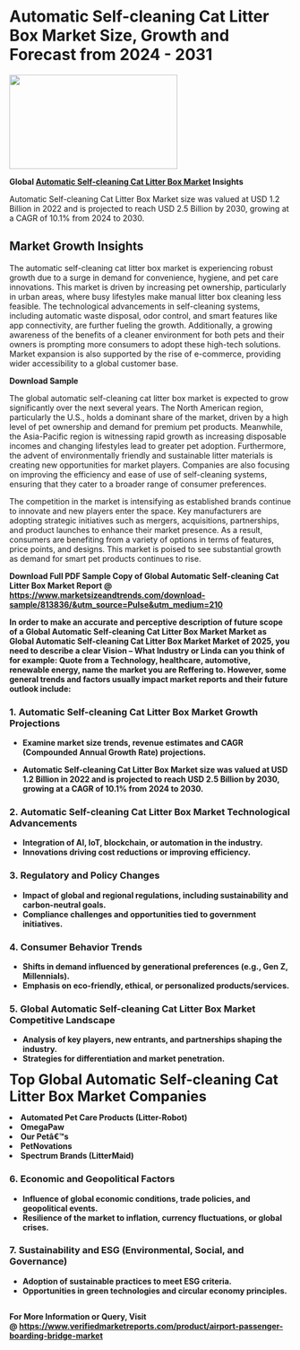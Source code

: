 <H1>Automatic Self-cleaning Cat Litter Box Market Size, Growth and Forecast from 2024 - 2031</H1><img class="aligncenter size-medium wp-image-584254" src="https://thirdeyenews.in/wp-content/uploads/2024/09/Global-Market-Research-300x168.jpeg" alt="" width="300" height="168" /><p><strong>Global&nbsp;<a href="https://www.marketsizeandtrends.com/download-sample/813836/&amp;utm_source=Pulse&amp;utm_medium=210">Automatic Self-cleaning Cat Litter Box Market</a> Insights</strong></p><p>Automatic Self-cleaning Cat Litter Box Market size was valued at USD 1.2 Billion in 2022 and is projected to reach USD 2.5 Billion by 2030, growing at a CAGR of 10.1% from 2024 to 2030.</p><p><h2>Market Growth Insights</h2> <p>The automatic self-cleaning cat litter box market is experiencing robust growth due to a surge in demand for convenience, hygiene, and pet care innovations. This market is driven by increasing pet ownership, particularly in urban areas, where busy lifestyles make manual litter box cleaning less feasible. The technological advancements in self-cleaning systems, including automatic waste disposal, odor control, and smart features like app connectivity, are further fueling the growth. Additionally, a growing awareness of the benefits of a cleaner environment for both pets and their owners is prompting more consumers to adopt these high-tech solutions. Market expansion is also supported by the rise of e-commerce, providing wider accessibility to a global customer base.</p> <p><strong>Download Sample</strong></p> <p>The global automatic self-cleaning cat litter box market is expected to grow significantly over the next several years. The North American region, particularly the U.S., holds a dominant share of the market, driven by a high level of pet ownership and demand for premium pet products. Meanwhile, the Asia-Pacific region is witnessing rapid growth as increasing disposable incomes and changing lifestyles lead to greater pet adoption. Furthermore, the advent of environmentally friendly and sustainable litter materials is creating new opportunities for market players. Companies are also focusing on improving the efficiency and ease of use of self-cleaning systems, ensuring that they cater to a broader range of consumer preferences.</p> <p>The competition in the market is intensifying as established brands continue to innovate and new players enter the space. Key manufacturers are adopting strategic initiatives such as mergers, acquisitions, partnerships, and product launches to enhance their market presence. As a result, consumers are benefiting from a variety of options in terms of features, price points, and designs. This market is poised to see substantial growth as demand for smart pet products continues to rise.</p> <p><strong></p><p><span class=""><strong>Download Full PDF Sample Copy of Global Automatic Self-cleaning Cat Litter Box Market Report</strong> @ <a href="https://www.marketsizeandtrends.com/download-sample/813836/&amp;utm_source=Pulse&amp;utm_medium=210" target="_blank">https://www.marketsizeandtrends.com/download-sample/813836/&amp;utm_source=Pulse&amp;utm_medium=210</a></span></p><p>In order to make an accurate and perceptive description of future scope of a Global&nbsp;Automatic Self-cleaning Cat Litter Box Market Market as Global&nbsp;Automatic Self-cleaning Cat Litter Box Market Market of 2025, you need to describe a clear Vision &ndash; What Industry or Linda can you think of for example: Quote from a Technology, healthcare, automotive, renewable energy, name the market you are Reffering to. However, some general trends and factors usually impact market reports and their future outlook include:</p><h3>1.&nbsp;<strong>Automatic Self-cleaning Cat Litter Box Market Growth Projections</strong></h3><ul><li>Examine market size trends, revenue estimates and CAGR (Compounded Annual Growth Rate) projections.</li><li><p>Automatic Self-cleaning Cat Litter Box Market size was valued at USD 1.2 Billion in 2022 and is projected to reach USD 2.5 Billion by 2030, growing at a CAGR of 10.1% from 2024 to 2030.</p></li></ul><h3>2.&nbsp;<strong>Automatic Self-cleaning Cat Litter Box Market Technological Advancements</strong></h3><ul><li>Integration of AI, IoT, blockchain, or automation in the industry.</li><li>Innovations driving cost reductions or improving efficiency.</li></ul><h3>3.&nbsp;<strong>Regulatory and Policy Changes</strong></h3><ul><li>Impact of global and regional regulations, including sustainability and carbon-neutral goals.</li><li>Compliance challenges and opportunities tied to government initiatives.</li></ul><h3>4.&nbsp;<strong>Consumer Behavior Trends</strong></h3><ul><li>Shifts in demand influenced by generational preferences (e.g., Gen Z, Millennials).</li><li>Emphasis on eco-friendly, ethical, or personalized products/services.</li></ul><h3>5.&nbsp;<strong>Global Automatic Self-cleaning Cat Litter Box Market Competitive Landscape</strong></h3><ul><li>Analysis of key players, new entrants, and partnerships shaping the industry.</li><li>Strategies for differentiation and market penetration.</li></ul><p data-pm-slice="1 1 []"><span style="color: inherit; font-family: inherit; font-size: 25px;">Top Global Automatic Self-cleaning Cat Litter Box Market Companies</span></p><div class="" data-test-id=""><p><li>Automated Pet Care Products (Litter-Robot)</li><li> OmegaPaw</li><li> Our Petâ€™s</li><li> PetNovations</li><li> Spectrum Brands (LitterMaid)</li></p></div><h3>6.&nbsp;<strong>Economic and Geopolitical Factors</strong></h3><ul><li>Influence of global economic conditions, trade policies, and geopolitical events.</li><li>Resilience of the market to inflation, currency fluctuations, or global crises.</li></ul><h3>7.&nbsp;<strong>Sustainability and ESG (Environmental, Social, and Governance)</strong></h3><ul><li>Adoption of sustainable practices to meet ESG criteria.</li><li>Opportunities in green technologies and circular economy principles.</li></ul><h2><strong style="font-size: 14px;">For More Information or Query, Visit @&nbsp;</strong><a style="background-color: #ffffff; font-size: 14px;" href="https://www.marketsizeandtrends.com/report/automatic-self-cleaning-cat-litter-box-market/" target="_blank">https://www.verifiedmarketreports.com/product/airport-passenger-boarding-bridge-market</a></h2>
